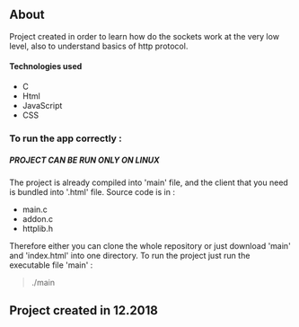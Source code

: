 ## About 

Project created in order to learn how do the sockets work at the very low level, also to understand basics of http protocol.

#### Technologies used 
* C 
* Html 
* JavaScript
* CSS

### To run the app correctly : 
##### PROJECT CAN BE RUN ONLY ON LINUX 
The project is already compiled into 'main' file, and the client that you need is bundled into '.html' file. 
Source code is in : 
* main.c 
* addon.c
* httplib.h

Therefore either you can clone the whole repository or just download 'main' and 'index.html' into one directory.
To run the project just run the executable file 'main' : 
> ./main

## Project created in 12.2018
